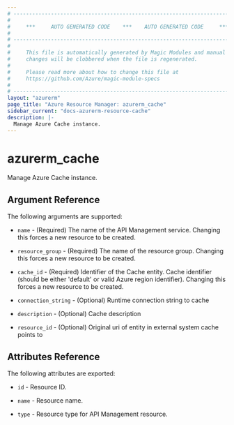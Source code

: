 ```yaml
---
# ----------------------------------------------------------------------------
#
#     ***     AUTO GENERATED CODE    ***    AUTO GENERATED CODE     ***
#
# ----------------------------------------------------------------------------
#
#     This file is automatically generated by Magic Modules and manual
#     changes will be clobbered when the file is regenerated.
#
#     Please read more about how to change this file at
#     https://github.com/Azure/magic-module-specs
#
# ----------------------------------------------------------------------------
layout: "azurerm"
page_title: "Azure Resource Manager: azurerm_cache"
sidebar_current: "docs-azurerm-resource-cache"
description: |-
  Manage Azure Cache instance.
---
```


# azurerm_cache

Manage Azure Cache instance.


## Argument Reference

The following arguments are supported:

* `name` - (Required) The name of the API Management service. Changing this forces a new resource to be created.

* `resource_group` - (Required) The name of the resource group. Changing this forces a new resource to be created.

* `cache_id` - (Required) Identifier of the Cache entity. Cache identifier (should be either 'default' or valid Azure region identifier). Changing this forces a new resource to be created.

* `connection_string` - (Optional) Runtime connection string to cache

* `description` - (Optional) Cache description

* `resource_id` - (Optional) Original uri of entity in external system cache points to

## Attributes Reference

The following attributes are exported:

* `id` - Resource ID.

* `name` - Resource name.

* `type` - Resource type for API Management resource.
